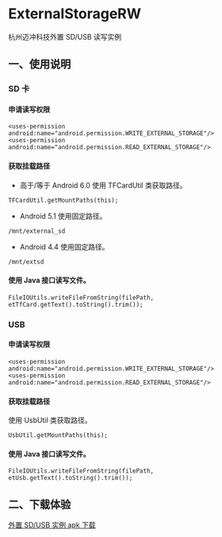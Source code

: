 # ExternalStorageRW
杭州迈冲科技外置 SD/USB 读写实例

## 一、使用说明
### SD 卡

#### 申请读写权限
```
<uses-permission android:name="android.permission.WRITE_EXTERNAL_STORAGE"/>
<uses-permission android:name="android.permission.READ_EXTERNAL_STORAGE"/>
```

#### 获取挂载路径
- 高于/等于 Android 6.0
使用 TFCardUtil 类获取路径。
```
TFCardUtil.getMountPaths(this); 
```

- Android 5.1
使用固定路径。
```
/mnt/external_sd
```

- Android 4.4
使用固定路径。
```
/mnt/extsd
```

#### 使用 Java 接口读写文件。
```
FileIOUtils.writeFileFromString(filePath, etTfCard.getText().toString().trim());
```

### USB

#### 申请读写权限
```
<uses-permission android:name="android.permission.WRITE_EXTERNAL_STORAGE"/>
<uses-permission android:name="android.permission.READ_EXTERNAL_STORAGE"/>
```

#### 获取挂载路径
使用 UsbUtil 类获取路径。
```
UsbUtil.getMountPaths(this);
```

#### 使用 Java 接口读写文件。
```
FileIOUtils.writeFileFromString(filePath, etUsb.getText().toString().trim());
```

## 二、下载体验
[外置 SD/USB 实例 apk 下载](https://github.com/Hangzhou-Maichong-Technology/ExternalStorageRW/raw/master/apk/ExternalStorageRW.apk)